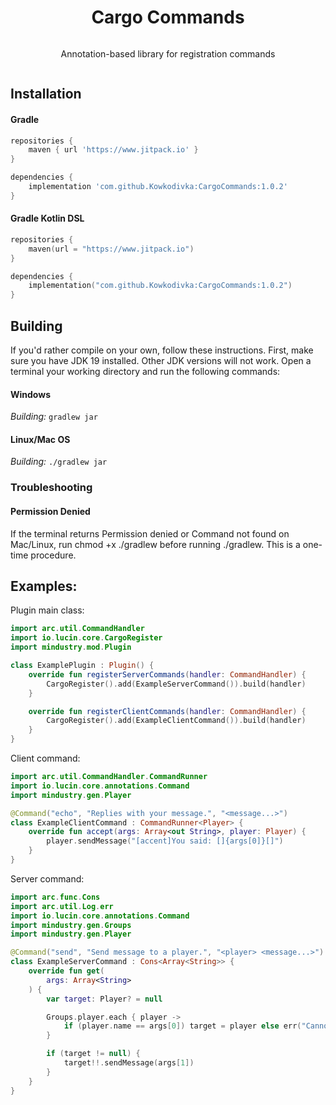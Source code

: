 <style>
    .cargo {
        display: flex;
        flex-direction: column;
        justify-content: center;
        text-align: center;
    }
</style>

<div class="cargo">
    <h1>Cargo Commands</h1>
    <p>Annotation-based library for registration commands</p>
</div>

## Installation

#### Gradle

```groovy
repositories {
    maven { url 'https://www.jitpack.io' }
}

dependencies {
    implementation 'com.github.Kowkodivka:CargoCommands:1.0.2'
}
```

#### Gradle Kotlin DSL

```kotlin
repositories {
    maven(url = "https://www.jitpack.io")
}

dependencies {
    implementation("com.github.Kowkodivka:CargoCommands:1.0.2")
}
```

## Building

If you'd rather compile on your own, follow these instructions. First, make sure you have JDK 19 installed. Other JDK
versions will not work. Open a terminal your working directory and run the following commands:

#### Windows

_Building:_ `gradlew jar`

#### Linux/Mac OS

_Building:_ `./gradlew jar`

### Troubleshooting

#### Permission Denied

If the terminal returns Permission denied or Command not found on Mac/Linux, run chmod +x ./gradlew before running
./gradlew. This is a one-time procedure.

## Examples:

Plugin main class:

```kotlin
import arc.util.CommandHandler
import io.lucin.core.CargoRegister
import mindustry.mod.Plugin

class ExamplePlugin : Plugin() {
    override fun registerServerCommands(handler: CommandHandler) {
        CargoRegister().add(ExampleServerCommand()).build(handler)
    }

    override fun registerClientCommands(handler: CommandHandler) {
        CargoRegister().add(ExampleClientCommand()).build(handler)
    }
}
```

Client command:

```kotlin
import arc.util.CommandHandler.CommandRunner
import io.lucin.core.annotations.Command
import mindustry.gen.Player

@Command("echo", "Replies with your message.", "<message...>")
class ExampleClientCommand : CommandRunner<Player> {
    override fun accept(args: Array<out String>, player: Player) {
        player.sendMessage("[accent]You said: []{args[0]}[]")
    }
}
```

Server command:

```kotlin
import arc.func.Cons
import arc.util.Log.err
import io.lucin.core.annotations.Command
import mindustry.gen.Groups
import mindustry.gen.Player

@Command("send", "Send message to a player.", "<player> <message...>")
class ExampleServerCommand : Cons<Array<String>> {
    override fun get(
        args: Array<String>
    ) {
        var target: Player? = null

        Groups.player.each { player ->
            if (player.name == args[0]) target = player else err("Cannot find player '${args[0]}'!")
        }

        if (target != null) {
            target!!.sendMessage(args[1])
        }
    }
}
```